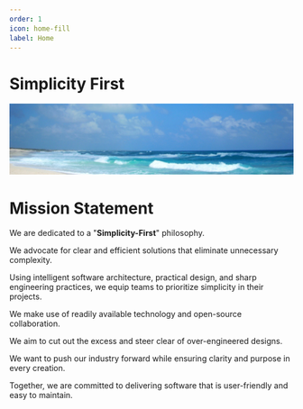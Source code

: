 ```yaml
---
order: 1
icon: home-fill
label: Home
---
```


# Simplicity First

![](images/banner.jpeg)

# Mission Statement

We are dedicated to a "**Simplicity-First**" philosophy.

We advocate for clear and efficient solutions that eliminate unnecessary complexity.

Using intelligent software architecture, practical design, and sharp engineering practices, we equip teams to prioritize simplicity in their projects.

We make use of readily available technology and open-source collaboration.

We aim to cut out the excess and steer clear of over-engineered designs.

We want to push our industry forward while ensuring clarity and purpose in every creation.

Together, we are committed to delivering software that is user-friendly and easy to maintain.


